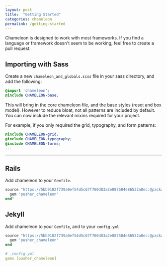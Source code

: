 ```yaml
---
layout: post
title:  "Getting Started"
categories: chameleon
permalink: /getting-started
---
```


Chameleon is designed to work with most frameworks. If you find a language or framework doesn't seem to be working, feel free to create a pull request.

## Importing with Sass

Create a new `chameleon_and_globals.scss` file in your sass directory, and add the following:

```scss
@import 'chameleon';
@include CHAMELEON-base;
```

This will bring in the core chameleon file, and the base styles (reset and box model). However to reduce bloat, not all patterns are included by default. You can now include the relevant mixins required for your project.

For example, if you only required the grid, typography, and form patterns:

```scss
@include CHAMELEON-grid;
@include CHAMELEON-typography;
@include CHAMELEON-forms;
...
```
***

## Rails
Add chameleon to your `Gemfile`.

```ruby
source "https://5bb9182f739a0ef54d5c67f760d83a2e087684e86532a0ec:@packagecloud.io/pusher/product" do
  gem 'pusher_chameleon'
end"
```

## Jekyll

Add chameleon to your `Gemfile`, and to your `config.yml`

```ruby
source "https://5bb9182f739a0ef54d5c67f760d83a2e087684e86532a0ec:@packagecloud.io/pusher/product" do
  gem 'pusher_chameleon'
end
```

```yaml
# _config.yml
gems [pusher_chameleon]
```